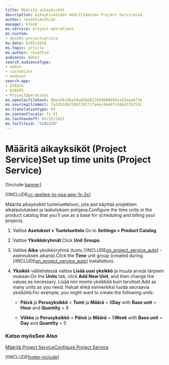 ```yaml
---
title: Määritä aikayksiköt
description: Aikayksiköiden määrittäminen Project Servicessä
author: revathimuthiah
manager: kfend
ms.service: project-operations
ms.custom:
- dyn365-projectservice
ms.date: 8/03/2018
ms.topic: article
ms.author: revathim
audience: Admin
search.audienceType:
- admin
- customizer
- enduser
search.app:
- D365CE
- D365PS
- ProjectOperations
ms.openlocfilehash: 66ea761dba58a81b682280d09045b1a23eaa4f3b
ms.sourcegitcommit: fa32b1893286f20271fa4ec4be8fc68bd135f53c
ms.translationtype: HT
ms.contentlocale: fi-FI
ms.lasthandoff: 02/15/2021
ms.locfileid: "5282329"
---
```

# <a name="set-up-time-units-project-service"></a><span data-ttu-id="4161f-103">Määritä aikayksiköt (Project Service)</span><span class="sxs-lookup"><span data-stu-id="4161f-103">Set up time units (Project Service)</span></span>

[!include [banner](../includes/psa-now-project-operations.md)]

[!INCLUDE[cc-applies-to-psa-app-1x-2x](../includes/cc-applies-to-psa-app-1x-2x.md)]

<span data-ttu-id="4161f-104">Määritä aikayksiköt tuoteluetteloon, jota aiot käyttää projektien aikataulutuksen ja laskutuksen pohjana.</span><span class="sxs-lookup"><span data-stu-id="4161f-104">Configure the time units in the product catalog that you’ll use as a base for scheduling and billing your projects.</span></span>  
  
1. <span data-ttu-id="4161f-105">Valitse **Asetukset > Tuoteluettelo**.</span><span class="sxs-lookup"><span data-stu-id="4161f-105">Go to **Settings > Product Catalog**.</span></span>  
  
2. <span data-ttu-id="4161f-106">Valitse **Yksikköryhmät**.</span><span class="sxs-lookup"><span data-stu-id="4161f-106">Click **Unit Groups**.</span></span>  
  
3. <span data-ttu-id="4161f-107">Valitse **Aika**-yksikköryhmä (luotu [!INCLUDE[pn_project_service_auto](../includes/pn-project-service-auto.md)] -asennuksen aikana).</span><span class="sxs-lookup"><span data-stu-id="4161f-107">Click the **Time** unit group (created during [!INCLUDE[pn_project_service_auto](../includes/pn-project-service-auto.md)] installation).</span></span>  
  
4. <span data-ttu-id="4161f-108">**Yksiköt**-välilehdessä valitse **Lisää uusi yksikkö** ja muuta arvoja tarpeen mukaan.</span><span class="sxs-lookup"><span data-stu-id="4161f-108">On the **Units** tab, click **Add New Unit**, and then change the values as necessary.</span></span> <span data-ttu-id="4161f-109">Lisää niin monta yksikköä kuin tarvitset.</span><span class="sxs-lookup"><span data-stu-id="4161f-109">Add as many units as you need.</span></span> <span data-ttu-id="4161f-110">Haluat ehkä esimerkiksi luoda seuraavia yksiköitä:</span><span class="sxs-lookup"><span data-stu-id="4161f-110">For example, you might want to create the following units:</span></span>  
  
   - <span data-ttu-id="4161f-111">**Päivä** ja **Perusyksikkö** = **Tunti** ja **Määrä** = 8</span><span class="sxs-lookup"><span data-stu-id="4161f-111">**Day** with **Base unit** = **Hour** and **Quantity** = 8</span></span>  
  
   - <span data-ttu-id="4161f-112">**Viikko** ja **Perusyksikkö** = **Päivä** ja **Määrä** = 5</span><span class="sxs-lookup"><span data-stu-id="4161f-112">**Week** with **Base unit** = **Day** and **Quantity** = 5</span></span>  
  
### <a name="see-also"></a><span data-ttu-id="4161f-113">Katso myös</span><span class="sxs-lookup"><span data-stu-id="4161f-113">See Also</span></span>  
 [<span data-ttu-id="4161f-114">Määritä Project Service</span><span class="sxs-lookup"><span data-stu-id="4161f-114">Configure Project Service</span></span>](../psa/configure.md)


[!INCLUDE[footer-include](../includes/footer-banner.md)]